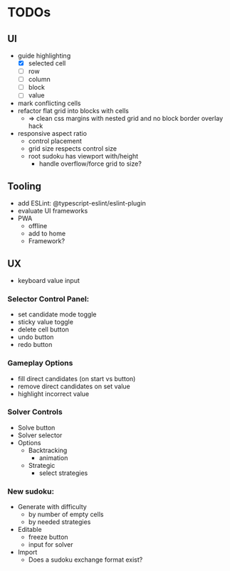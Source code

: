 # TODOs

## UI
- guide highlighting
  - [X] selected cell
  - [ ] row
  - [ ] column
  - [ ] block
  - [ ] value
- mark conflicting cells
- refactor flat grid into blocks with cells
  - => clean css margins with nested grid and no block border overlay hack
- responsive aspect ratio
  - control placement
  - grid size respects control size
  - root sudoku has viewport with/height
    - handle overflow/force grid to size?

## Tooling
- add ESLint: @typescript-eslint/eslint-plugin
- evaluate UI frameworks
- PWA
  - offline
  - add to home
  - Framework?

## UX
- keyboard value input

### Selector Control Panel:
- set candidate mode toggle
- sticky value toggle
- delete cell button
- undo button
- redo button
### Gameplay Options
- fill direct candidates (on start vs button)
- remove direct candidates on set value
- highlight incorrect value
### Solver Controls
- Solve button
- Solver selector
- Options
  - Backtracking
    - animation
  - Strategic
    - select strategies
### New sudoku:
- Generate with difficulty
  - by number of empty cells
  - by needed strategies
- Editable
  - freeze button
  - input for solver
- Import
  - Does a sudoku exchange format exist?
